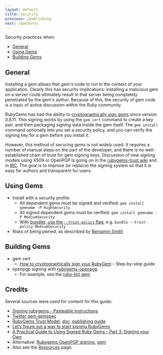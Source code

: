 ```yaml
---
layout: default
title: Security
previous: /publishing
next: /patterns
---
```


Security practices when

* [General](#general)
* [Using Gems](#using_gems)
* [Building Gems](#building_gems)

## General

Installing a gem allows that gem's code to run in the context of your
application. Clearly this has security implications: installing a malicious gem
on a server could ultimately result in that server being completely penetrated
by the gem's author. Because of this, the security of gem code is a topic of
active discussion within the Ruby community.

RubyGems has had the ability to [cryptographically sign
gems](http://rubygems.rubyforge.org/rubygems-update/Gem/Security.html) since version 0.8.11. This
signing works by using the `gem cert` command to create a key pair, and then
packaging signing data inside the gem itself. The `gem install` command
optionally lets you set a security policy, and you can verify the signing key
for a gem before you install it.

However, this method of securing gems is not widely used. It requires a number
of manual steps on the part of the developer, and there is no well-established
chain of trust for gem signing keys. Discussion of new signing models using
X509 or OpenPGP is going on in the [rubygems-trust
wiki](https://github.com/rubygems-trust/rubygems.org/wiki/_pages) and
in [IRC](irc://chat.freenode.net/#rubygems-trust). The goal is to improve (or
replace) the signing system so that it is easy for authors and transparent for
users.

## Using Gems

* Install with a security profile.
  * All dependent gems must be signed and verified: `gem install gemname -P HighSecurity`
  * All signed dependent gems must be verified: `gem install gemname -P MediumSecurity`
  * With [bundler, use the `--trust-policy` flag](http://blog.meldium.com/home/2013/3/3/signed-rubygems-part), e.g. `bundle --trust-policy MediumSecurity`
* Risks of being pwned, as described by [Benjamin Smith](http://lanyrd.com/profile/benjamin_smith/)

## Building Gems

* gem cert
  * [How to cryptographically sign your RubyGem](http://www.benjaminfleischer.com/2013/11/08/how-to-sign-your-rubygem-cert/) - Step-by-step guide
* openpgp signing with [rubygems-openpgp](https://github.com/grant-olson/rubygems-openpgp)
  * For example, see the [ruby-lint gem](https://github.com/YorickPeterse/ruby-lint/blob/0858d8f841/README.md#security)

Credits
-------

Several sources were used for content for this guide:

* [Signing rubygems - Pasteable instructions](http://developer.zendesk.com/blog/2013/02/03/signing-gems/)
* [Twitter gem gemspec](https://github.com/sferik/twitter/blob/master/twitter.gemspec)
* [RubyGems Trust Model](https://github.com/rubygems-trust/rubygems.org/wiki/Overview), [doc](http://goo.gl/ybFIO), [publishing guide](http://guides.rubygems.org/publishing/)
* [Let’s figure out a way to start signing RubyGems](http://tonyarcieri.com/lets-figure-out-a-way-to-start-signing-rubygems)
* [A Practical Guide to Using Signed Ruby Gems - Part 3: Signing your Own](http://blog.meldium.com/home/2013/3/6/signing-gems-how-to)
* Alternative: [Rubygems OpenPGP signing](https://web.archive.org/web/20130914152133/http://www.rubygems-openpgp-ca.org/), [gem](https://github.com/grant-olson/rubygems-openpgp)
* Also see the [Resources](/resources) page.
